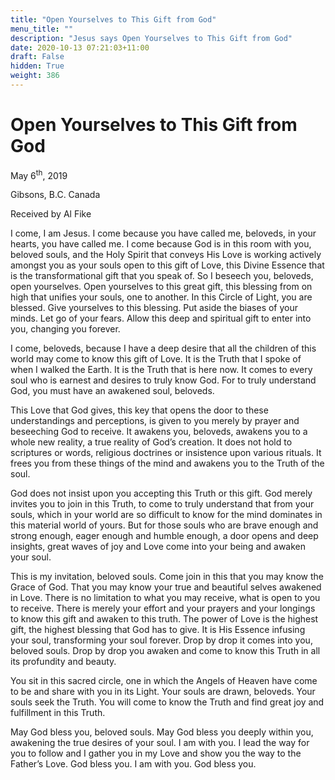 ```yaml
---
title: "Open Yourselves to This Gift from God"
menu_title: ""
description: "Jesus says Open Yourselves to This Gift from God"
date: 2020-10-13 07:21:03+11:00
draft: False
hidden: True
weight: 386
---
```

# Open Yourselves to This Gift from God

May 6<sup>th</sup>, 2019

Gibsons, B.C. Canada

Received by Al Fike



I come, I am Jesus. I come because you have called me, beloveds, in your hearts, you have called me. I come because God is in this room with you, beloved souls, and the Holy Spirit that conveys His Love is working actively amongst you as your souls open to this gift of Love, this Divine Essence that is the transformational gift that you speak of. So I beseech you, beloveds, open yourselves. Open yourselves to this great gift, this blessing from on high that unifies your souls, one to another. In this Circle of Light, you are blessed. Give yourselves to this blessing. Put aside the biases of your minds. Let go of your fears. Allow this deep and spiritual gift to enter into you, changing you forever. 

I come, beloveds, because I have a deep desire that all the children of this world may come to know this gift of Love. It is the Truth that I spoke of when I walked the Earth. It is the Truth that is here now. It comes to every soul who is earnest and desires to truly know God. For to truly understand God, you must have an awakened soul, beloveds. 

This Love that God gives, this key that opens the door to these understandings and perceptions, is given to you merely by prayer and beseeching God to receive. It awakens you, beloveds, awakens you to a whole new reality, a true reality of God’s creation. It does not hold to scriptures or words, religious doctrines or insistence upon various rituals. It frees you from these things of the mind and awakens you to the Truth of the soul. 

God does not insist upon you accepting this Truth or this gift. God merely invites you to join in this Truth, to come to truly understand that from your souls, which in your world are so difficult to know for the mind dominates in this material world of yours. But for those souls who are brave enough and strong enough, eager enough and humble enough, a door opens and deep insights, great waves of joy and Love come into your being and awaken your soul. 

This is my invitation, beloved souls. Come join in this that you may know the Grace of God. That you may know your true and beautiful selves awakened in Love. There is no limitation to what you may receive, what is open to you to receive. There is merely your effort and your prayers and your longings to know this gift and awaken to this truth. The power of Love is the highest gift, the highest blessing that God has to give. It is His Essence infusing your soul, transforming your soul forever. Drop by drop it comes into you, beloved souls. Drop by drop you awaken and come to know this Truth in all its profundity and beauty. 

You sit in this sacred circle, one in which the Angels of Heaven have come to be and share with you in its Light. Your souls are drawn, beloveds. Your souls seek the Truth. You will come to know the Truth and find great joy and fulfillment in this Truth. 

May God bless you, beloved souls. May God bless you deeply within you, awakening the true desires of your soul. I am with you. I lead the way for you to follow and I gather you in my Love and show you the way to the Father’s Love. God bless you. I am with you. God bless you.